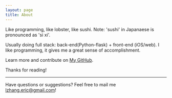 ```yaml
---
layout: page
title: About
---
```


<p class="message">
  Like programming, like lobster, like sushi. Note: 'sushi' in Japanaese is pronounced as 'si xi'. 
</p>

Usually doing full stack: back-end(Python-flask) + front-end (iOS/web).  I like programming, it gives me a great sense of accomplishment.


Learn more and contribute on [My GitHub](https://github.com/EricZhang90).


Thanks for reading!

  ***
  
  

Have questions or suggestions? Feel free to mail me [lzhang.eric@gmail.com](mailto:email@domain.com)!



